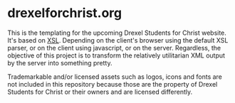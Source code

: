 drexelforchrist.org
===================

This is the templating for the upcoming Drexel Students for Christ website.  It's based on [XSL](https://en.wikipedia.org/wiki/XSL).  Depending on the client's browser using the default XSL parser, or on the client using javascript, or on the server.  Regardless, the objective of this project is to transform the relatively utilitarian XML output by the server into something pretty.
  
  
Trademarkable and/or licensed assets such as logos, icons and fonts are not included in this repository because those are the property of Drexel Students for Christ or their owners and are licensed differently. 